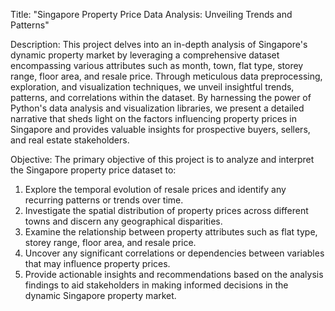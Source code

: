 Title:
"Singapore Property Price Data Analysis: Unveiling Trends and Patterns"

Description:
This project delves into an in-depth analysis of Singapore's dynamic property market by leveraging a comprehensive dataset encompassing various attributes such as month, town, flat type, storey range, floor area, and resale price. Through meticulous data preprocessing, exploration, and visualization techniques, we unveil insightful trends, patterns, and correlations within the dataset. By harnessing the power of Python's data analysis and visualization libraries, we present a detailed narrative that sheds light on the factors influencing property prices in Singapore and provides valuable insights for prospective buyers, sellers, and real estate stakeholders.

Objective:
The primary objective of this project is to analyze and interpret the Singapore property price dataset to:
1. Explore the temporal evolution of resale prices and identify any recurring patterns or trends over time.
2. Investigate the spatial distribution of property prices across different towns and discern any geographical disparities.
3. Examine the relationship between property attributes such as flat type, storey range, floor area, and resale price.
4. Uncover any significant correlations or dependencies between variables that may influence property prices.
5. Provide actionable insights and recommendations based on the analysis findings to aid stakeholders in making informed decisions in the dynamic Singapore property market.
